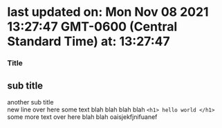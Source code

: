 # last updated on: Mon Nov 08 2021 13:27:47 GMT-0600 (Central Standard Time) at: 13:27:47 
 ### Title 
 ## sub title 
 another sub title  
 new line over here some text blah blah blah blah 
 ``` <h1> hello world </h1> ``` 
 some more text over here blah blah oaisjekfjnifuanef